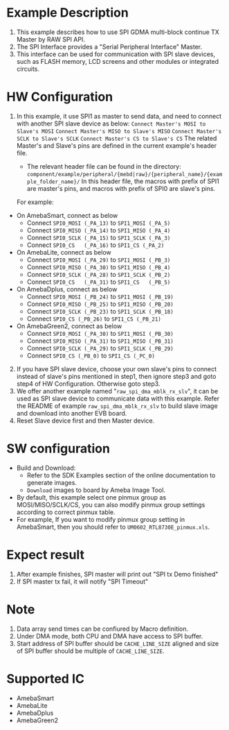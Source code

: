 # Example Description

1. This example describes how to use SPI GDMA multi-block continue TX Master by RAW SPI API.
2. The SPI Interface provides a "Serial Peripheral Interface" Master.
3. This interface can be used for communication with SPI slave devices, such as FLASH memory, LCD screens and other modules or integrated circuits.

# HW Configuration

1. In this example, it use SPI1 as master to send data, and need to connect with another SPI slave device as below:
   `Connect Master's MOSI to Slave's MOSI`
   `Connect Master's MISO to Slave's MISO`
   `Connect Master's SCLK to Slave's SCLK`
   `Connect Master's CS to Slave's CS`
   The related Master's and Slave's pins are defined in the current example's header file.
   - The relevant header file can be found in the directory:
     `component/example/peripheral/{mebd|raw}/{peripheral_name}/{example_folder_name}/`
   In this header file, the macros with prefix of SPI1 are master's pins, and macros with prefix of SPI0 are slave's pins.

   For example:

- On AmebaSmart, connect as below
  - Connect `SPI0_MOSI (_PA_13)` to `SPI1_MOSI (_PA_5)`
  - Connect `SPI0_MISO (_PA_14)` to `SPI1_MISO (_PA_4)`
  - Connect `SPI0_SCLK (_PA_15)` to `SPI1_SCLK (_PA_3)`
  - Connect `SPI0_CS   (_PA_16)` to `SPI1_CS (_PA_2)`
- On AmebaLite, connect as below
  - Connect `SPI0_MOSI (_PA_29)` to `SPI1_MOSI (_PB_3)`
  - Connect `SPI0_MISO (_PA_30)` to `SPI1_MISO (_PB_4)`
  - Connect `SPI0_SCLK (_PA_28)` to `SPI1_SCLK (_PB_2)`
  - Connect `SPI0_CS   (_PA_31)` to `SPI1_CS   (_PB_5)`
- On AmebaDplus, connect as below
  - Connect `SPI0_MOSI (_PB_24)` to `SPI1_MOSI (_PB_19)`
  - Connect `SPI0_MISO (_PB_25)` to `SPI1_MISO (_PB_20)`
  - Connect `SPI0_SCLK (_PB_23)` to `SPI1_SCLK (_PB_18)`
  - Connect `SPI0_CS (_PB_26)` to `SPI1_CS (_PB_21)`
- On AmebaGreen2, connect as below
  - Connect `SPI0_MOSI (_PA_30)` to `SPI1_MOSI (_PB_30)`
  - Connect `SPI0_MISO (_PA_31)` to `SPI1_MISO (_PB_31)`
  - Connect `SPI0_SCLK (_PA_29)` to `SPI1_SCLK (_PB_29)`
  - Connect `SPI0_CS (_PB_0)` to `SPI1_CS (_PC_0)`

2. If you have SPI slave device, choose your own slave's pins to connect instead of slave's pins mentioned in step1, then ignore step3 and goto step4 of HW Configuration. Otherwise goto step3.
3. We offer another example named "`raw_spi_dma_mblk_rx_slv`", it can be used as SPI slave device to communicate data with this example.
Refer the README of example `raw_spi_dma_mblk_rx_slv` to build slave image and download into another EVB board.
4. Reset Slave device first and then Master device.

# SW configuration

- Build and Download:
   * Refer to the SDK Examples section of the online documentation to generate images.
   * `Download` images to board by Ameba Image Tool.
- By default, this example select one pinmux group as MOSI/MISO/SCLK/CS, you can also modify pinmux group settings according to correct pinmux table.
- For example, If you want to modify pinmux group setting in AmebaSmart, then you should refer to `UM0602_RTL8730E_pinmux.xls`.

# Expect result

1. After example finishes, SPI master will print out "SPI tx Demo finished"
2. If SPI master tx fail, it will notify "SPI Timeout"

# Note

1. Data array send times can be confiured by Macro definition.
2. Under DMA mode, both CPU and DMA have access to SPI buffer.
3. Start address of SPI buffer should be `CACHE_LINE_SIZE` aligned and size of SPI buffer should be multiple of `CACHE_LINE_SIZE`.

# Supported IC

- AmebaSmart
- AmebaLite
- AmebaDplus
- AmebaGreen2